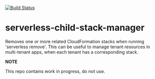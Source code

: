 [![Build Status][icon-ci]][link-ci]

# serverless-child-stack-manager

Removes one or more related CloudFormation stacks when running 'serverless remove'.
This can be useful to manage tenant resources in multi-tenant apps, when each tenant has a corresponding stack.

**NOTE**

This repo contains work in progress, do not use.

[icon-ci]: https://img.shields.io/travis/com/coyoteecd/serverless-child-stack-manager.svg?longCache=true&style=flat-square
[link-ci]: https://travis-ci.com/coyoteecd/serverless-child-stack-manager
